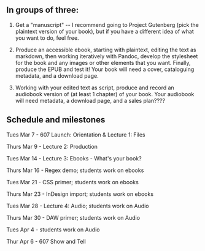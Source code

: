## In groups of three:

1. Get a "manuscript" -- I recommend going to Project Gutenberg (pick the plaintext version of your book), but if you have a different idea of what you want to do, feel free.

2. Produce an accessible ebook, starting with plaintext, editing the text as markdown, then working iteratively with Pandoc, develop the stylesheet for the book and any images or other elements that you want. Finally, produce the EPUB and test it! Your book will need a cover, cataloguing metadata, and a download page.

2. Working with your edited text as script, produce and record an audiobook version of (at least 1 chapter) of your book. Your audiobook will need metadata, a download page, and a sales plan????



## Schedule and milestones


Tues Mar 7 - 607 Launch: Orientation & Lecture 1: Files

Thurs Mar 9 - Lecture 2: Production

Tues Mar 14 - Lecture 3: Ebooks
						- What's your book?

Thurs Mar 16 - Regex demo; students work on ebooks

Tues Mar 21 - CSS primer; students work on ebooks

Thurs Mar 23 - InDesign import; students work on ebooks

Tues Mar 28 - Lecture 4: Audio; students work on Audio

Thurs Mar 30 - DAW primer; students work on Audio

Tues Apr 4 - students work on Audio

Thur Apr 6 - 607 Show and Tell

